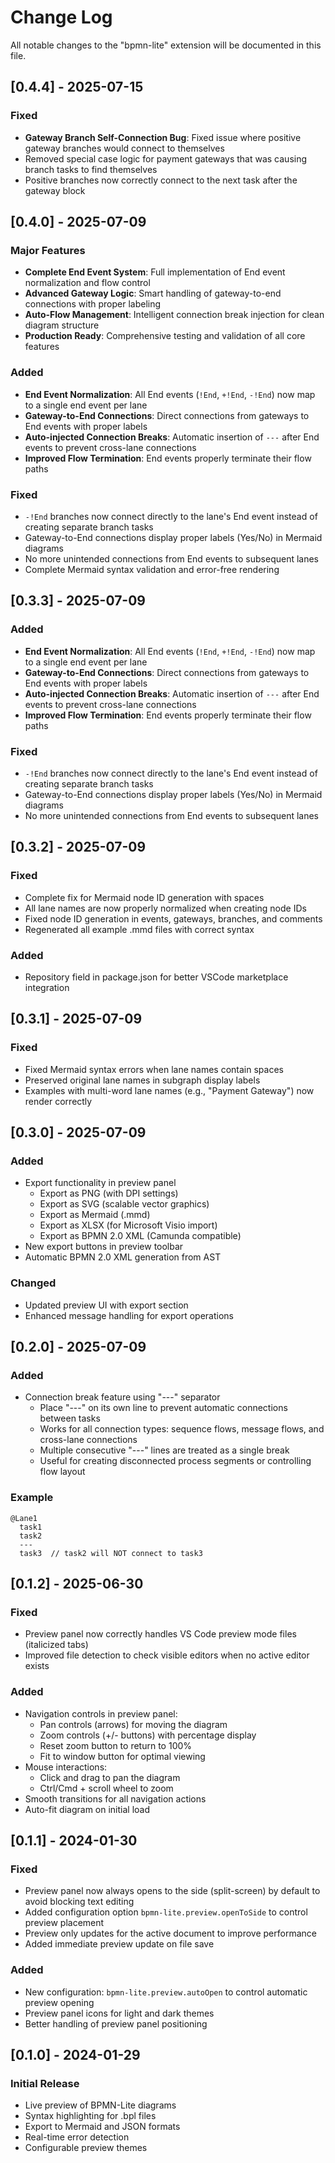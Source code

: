 # Change Log

All notable changes to the "bpmn-lite" extension will be documented in this file.

## [0.4.4] - 2025-07-15

### Fixed
- **Gateway Branch Self-Connection Bug**: Fixed issue where positive gateway branches would connect to themselves
- Removed special case logic for payment gateways that was causing branch tasks to find themselves
- Positive branches now correctly connect to the next task after the gateway block

## [0.4.0] - 2025-07-09

### Major Features
- **Complete End Event System**: Full implementation of End event normalization and flow control
- **Advanced Gateway Logic**: Smart handling of gateway-to-end connections with proper labeling
- **Auto-Flow Management**: Intelligent connection break injection for clean diagram structure
- **Production Ready**: Comprehensive testing and validation of all core features

### Added
- **End Event Normalization**: All End events (`!End`, `+!End`, `-!End`) now map to a single end event per lane
- **Gateway-to-End Connections**: Direct connections from gateways to End events with proper labels
- **Auto-injected Connection Breaks**: Automatic insertion of `---` after End events to prevent cross-lane connections
- **Improved Flow Termination**: End events properly terminate their flow paths

### Fixed
- `-!End` branches now connect directly to the lane's End event instead of creating separate branch tasks
- Gateway-to-End connections display proper labels (Yes/No) in Mermaid diagrams
- No more unintended connections from End events to subsequent lanes
- Complete Mermaid syntax validation and error-free rendering

## [0.3.3] - 2025-07-09

### Added
- **End Event Normalization**: All End events (`!End`, `+!End`, `-!End`) now map to a single end event per lane
- **Gateway-to-End Connections**: Direct connections from gateways to End events with proper labels
- **Auto-injected Connection Breaks**: Automatic insertion of `---` after End events to prevent cross-lane connections
- **Improved Flow Termination**: End events properly terminate their flow paths

### Fixed
- `-!End` branches now connect directly to the lane's End event instead of creating separate branch tasks
- Gateway-to-End connections display proper labels (Yes/No) in Mermaid diagrams
- No more unintended connections from End events to subsequent lanes

## [0.3.2] - 2025-07-09

### Fixed
- Complete fix for Mermaid node ID generation with spaces
- All lane names are now properly normalized when creating node IDs
- Fixed node ID generation in events, gateways, branches, and comments
- Regenerated all example .mmd files with correct syntax

### Added
- Repository field in package.json for better VSCode marketplace integration

## [0.3.1] - 2025-07-09

### Fixed
- Fixed Mermaid syntax errors when lane names contain spaces
- Preserved original lane names in subgraph display labels
- Examples with multi-word lane names (e.g., "Payment Gateway") now render correctly

## [0.3.0] - 2025-07-09

### Added
- Export functionality in preview panel
  - Export as PNG (with DPI settings)
  - Export as SVG (scalable vector graphics)
  - Export as Mermaid (.mmd)
  - Export as XLSX (for Microsoft Visio import)
  - Export as BPMN 2.0 XML (Camunda compatible)
- New export buttons in preview toolbar
- Automatic BPMN 2.0 XML generation from AST

### Changed
- Updated preview UI with export section
- Enhanced message handling for export operations

## [0.2.0] - 2025-07-09

### Added
- Connection break feature using "---" separator
  - Place "---" on its own line to prevent automatic connections between tasks
  - Works for all connection types: sequence flows, message flows, and cross-lane connections
  - Multiple consecutive "---" lines are treated as a single break
  - Useful for creating disconnected process segments or controlling flow layout

### Example
```bpl
@Lane1
  task1
  task2
  ---
  task3  // task2 will NOT connect to task3
```

## [0.1.2] - 2025-06-30

### Fixed
- Preview panel now correctly handles VS Code preview mode files (italicized tabs)
- Improved file detection to check visible editors when no active editor exists

### Added
- Navigation controls in preview panel:
  - Pan controls (arrows) for moving the diagram
  - Zoom controls (+/- buttons) with percentage display
  - Reset zoom button to return to 100%
  - Fit to window button for optimal viewing
- Mouse interactions:
  - Click and drag to pan the diagram
  - Ctrl/Cmd + scroll wheel to zoom
- Smooth transitions for all navigation actions
- Auto-fit diagram on initial load

## [0.1.1] - 2024-01-30

### Fixed
- Preview panel now always opens to the side (split-screen) by default to avoid blocking text editing
- Added configuration option `bpmn-lite.preview.openToSide` to control preview placement
- Preview only updates for the active document to improve performance
- Added immediate preview update on file save

### Added
- New configuration: `bpmn-lite.preview.autoOpen` to control automatic preview opening
- Preview panel icons for light and dark themes
- Better handling of preview panel positioning

## [0.1.0] - 2024-01-29

### Initial Release
- Live preview of BPMN-Lite diagrams
- Syntax highlighting for .bpl files
- Export to Mermaid and JSON formats
- Real-time error detection
- Configurable preview themes